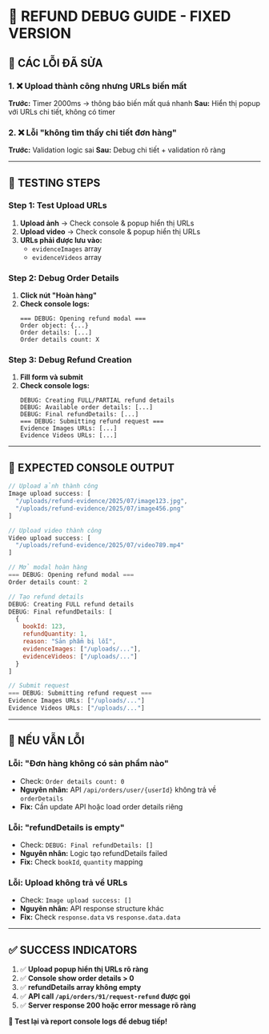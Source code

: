 # 🔧 REFUND DEBUG GUIDE - FIXED VERSION

## 🚨 **CÁC LỖI ĐÃ SỬA**

### 1. **❌ Upload thành công nhưng URLs biến mất**
**Trước:** Timer 2000ms → thông báo biến mất quá nhanh
**Sau:** Hiển thị popup với URLs chi tiết, không có timer

### 2. **❌ Lỗi "không tìm thấy chi tiết đơn hàng"**
**Trước:** Validation logic sai
**Sau:** Debug chi tiết + validation rõ ràng

---

## 🧪 **TESTING STEPS**

### **Step 1: Test Upload URLs**
1. **Upload ảnh** → Check console & popup hiển thị URLs
2. **Upload video** → Check console & popup hiển thị URLs
3. **URLs phải được lưu vào:**
   - `evidenceImages` array
   - `evidenceVideos` array

### **Step 2: Debug Order Details**
1. **Click nút "Hoàn hàng"** 
2. **Check console logs:**
   ```
   === DEBUG: Opening refund modal ===
   Order object: {...}
   Order details: [...]
   Order details count: X
   ```

### **Step 3: Debug Refund Creation**
1. **Fill form và submit**
2. **Check console logs:**
   ```
   DEBUG: Creating FULL/PARTIAL refund details
   DEBUG: Available order details: [...]
   DEBUG: Final refundDetails: [...]
   === DEBUG: Submitting refund request ===
   Evidence Images URLs: [...]
   Evidence Videos URLs: [...]
   ```

---

## 🎯 **EXPECTED CONSOLE OUTPUT**

```javascript
// Upload ảnh thành công
Image upload success: [
  "/uploads/refund-evidence/2025/07/image123.jpg",
  "/uploads/refund-evidence/2025/07/image456.png"
]

// Upload video thành công  
Video upload success: [
  "/uploads/refund-evidence/2025/07/video789.mp4"
]

// Mở modal hoàn hàng
=== DEBUG: Opening refund modal ===
Order details count: 2

// Tạo refund details
DEBUG: Creating FULL refund details
DEBUG: Final refundDetails: [
  {
    bookId: 123,
    refundQuantity: 1,
    reason: "Sản phẩm bị lỗi",
    evidenceImages: ["/uploads/..."],
    evidenceVideos: ["/uploads/..."]
  }
]

// Submit request
=== DEBUG: Submitting refund request ===
Evidence Images URLs: ["/uploads/..."]
Evidence Videos URLs: ["/uploads/..."]
```

---

## 🚨 **NẾU VẪN LỖI**

### **Lỗi: "Đơn hàng không có sản phẩm nào"**
- Check: `Order details count: 0`
- **Nguyên nhân:** API `/api/orders/user/{userId}` không trả về `orderDetails`
- **Fix:** Cần update API hoặc load order details riêng

### **Lỗi: "refundDetails is empty"**
- Check: `DEBUG: Final refundDetails: []`
- **Nguyên nhân:** Logic tạo refundDetails failed
- **Fix:** Check `bookId`, `quantity` mapping

### **Lỗi: Upload không trả về URLs**
- Check: `Image upload success: []`
- **Nguyên nhân:** API response structure khác
- **Fix:** Check `response.data` vs `response.data.data`

---

## ✅ **SUCCESS INDICATORS**

1. ✅ **Upload popup hiển thị URLs rõ ràng**
2. ✅ **Console show order details > 0**
3. ✅ **refundDetails array không empty**
4. ✅ **API call `/api/orders/91/request-refund` được gọi**
5. ✅ **Server response 200 hoặc error message rõ ràng**

**🎯 Test lại và report console logs để debug tiếp!**
